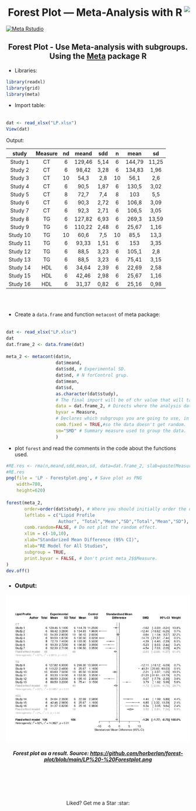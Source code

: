 <h1 align="center"> Forest Plot  — Meta-Analysis with R<img src="https://rstudio.com/wp-content/uploads/2018/10/RStudio-Logo-Flat.png" align="right" height="30px">
</h1>

[![Meta Rstudio](https://img.shields.io/endpoint?url=https%3A%2F%2Frstudio.github.io%2Frstudio-shields%2Fcategory%2Fmeta.json)](https://community.rstudio.com/c/meta)
<h2 align="center"> Forest Plot - Use  Meta-analysis with subgroups. Using the <a href="https://cran.r-project.org/web/packages/meta/index.html">Meta</a> package R</h2>

* Libraries:

```R
library(readxl)
library(grid)
library(meta)
```

*  Import table:

```R

dat <- read_xlsx("LP.xlsx")
View(dat)
```
Output:

| study    | Measure | nd | meand  | sdd  | n  | mean   | sd    |
|:--------:|:-------:|:--:|:------:|:----:|:--:|:------:|:-----:|
| Study 1  | CT      | 6  | 129,46 | 5,14 | 6  | 144,79 | 11,25 |
| Study 2  | CT      | 6  | 98,42  | 3,28 | 6  | 134,83 | 1,96  |
| Study 3  | CT      | 10 | 54,3   | 2,8  | 10 | 56,1   | 2,6   |
| Study 4  | CT      | 6  | 90,5   | 1,87 | 6  | 130,5  | 3,02  |
| Study 5  | CT      | 8  | 72,7   | 7,4  | 8  | 103    | 5,5   |
| Study 6  | CT      | 6  | 90,3   | 2,72 | 6  | 106,8  | 3,09  |
| Study 7  | CT      | 6  | 92,3   | 2,71 | 6  | 106,5  | 3,05  |
| Study 8  | TG      | 6  | 127,82 | 6,93 | 6  | 269,3  | 13,59 |
| Study 9  | TG      | 6  | 110,22 | 2,48 | 6  | 25,67  | 1,16  |
| Study 10 | TG      | 10 | 60,6   | 7,5  | 10 | 85,5   | 13,3  |
| Study 11 | TG      | 6  | 93,33  | 1,51 | 6  | 153    | 3,35  |
| Study 12 | TG      | 6  | 88,5   | 3,23 | 6  | 105,1  | 2,8   |
| Study 13 | TG      | 6  | 88,5   | 3,23 | 6  | 75,41  | 3,15  |
| Study 14 | HDL     | 6  | 34,64  | 2,39 | 6  | 22,69  | 2,58  |
| Study 15 | HDL     | 6  | 42,46  | 2,98 | 6  | 25,67  | 1,16  |
| Study 16 | HDL     | 6  | 31,37  | 0,82 | 6  | 25,16  | 0,98  |

<br>
<br>

* Create a ```data.frame``` and function ```metacont``` of meta package:

```R

dat <- read_xlsx("LP.xlsx")
dat
dat.frame_2 <- data.frame(dat)

meta_2 <- metacont(dat$n,
                   dat$meand,
                   dat$sdd, # Experimental SD.
                   dat$nd, # N forControl grup.
                   dat$mean,
                   dat$sd,
                   as.character(dat$study), 
                   # The final import will be of chr value that will take the data of the authors.
                   data = dat.frame_2, # Directs where the analysis data will come from. 
                   byvar = Measure, 
                   # Declares which subgroups you are going to use, in the case of those that were entered in the table in the "Measure" column. 
                   comb.fixed = TRUE,#so the data doesn't get random. 
                   sm="SMD" # Summary measure used to group the data. 
                   )
```
*  plot ```forest``` and read the comments in the code about the functions used.

```R
#RE.res <- rma(n,meand,sdd,mean,sd, data=dat.frame_2, slab=paste(Measure))
#RE.res
png(file = 'LP - Forestplot.png', # Save plot as PNG
    width=780,
    height=620)

forest(meta_2,
       order=order(dat$study), # Where you should initially order the data. 
       leftlabs = c("Lipid Profile 
                    Author", "Total","Mean","SD","Total","Mean","SD"),
       comb.random=FALSE, # Do not plot the random effect. 
       xlim = c(-10,10), 
       xlab="Standarized Mean Difference (95% CI)",
       mlab="RE Model for All Studies",
       subgroup = TRUE,
       print.byvar = FALSE, # Don't print meta_2$$Measure.
)
dev.off()

```

- ### Output:
<p align="center">
<img src="https://raw.githubusercontent.com/horberlan/forest-plot/main/LP%20-%20Forestplot.png" width="700px" />

##### <p align="center"> Forest plot as a result. Source: https://github.com/horberlan/forest-plot/blob/main/LP%20-%20Forestplot.png</p>

<!--``` SE <- (dat$sd/sqrt(n)) ```
    -->

<br><br>


 
<br>

<p align="center">Liked? Get me a Star :star:</p>


